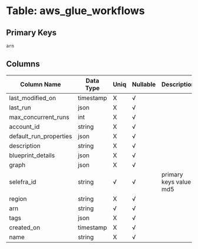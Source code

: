 # Table: aws_glue_workflows

## Primary Keys 

```
arn
```


## Columns 

|  Column Name   |  Data Type  | Uniq | Nullable | Description | 
|  ----  | ----  | ----  | ----  | ---- | 
| last_modified_on | timestamp | X | √ |  | 
| last_run | json | X | √ |  | 
| max_concurrent_runs | int | X | √ |  | 
| account_id | string | X | √ |  | 
| default_run_properties | json | X | √ |  | 
| description | string | X | √ |  | 
| blueprint_details | json | X | √ |  | 
| graph | json | X | √ |  | 
| selefra_id | string | √ | √ | primary keys value md5 | 
| region | string | X | √ |  | 
| arn | string | √ | √ |  | 
| tags | json | X | √ |  | 
| created_on | timestamp | X | √ |  | 
| name | string | X | √ |  | 


